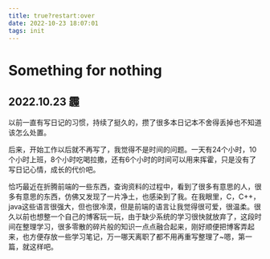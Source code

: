 ```yaml
---
title: true?restart:over
date: 2022-10-23 18:07:01
tags: init
---
```


# Something for nothing

## 2022.10.23 霾
以前一直有写日记的习惯，持续了挺久的，攒了很多本日记本不舍得丢掉也不知道该怎么处置。

后来，开始工作以后就不再写了，我觉得不是时间的问题。一天有24个小时，10个小时上班，8个小时吃喝拉撒，还有6个小时的时间可以用来挥霍，只是没有了写日记心情，成长的代价吧。

恰巧最近在折腾前端的一些东西，查询资料的过程中，看到了很多有意思的人，很多有意思的东西，仿佛又发现了一片净土，也感染到了我。在我眼里，C，C++，java这些语言很强大，但也很冷漠，但是前端的语言让我觉得很可爱，很温柔。很久以前也想整一个自己的博客玩一玩，由于缺少系统的学习很快就放弃了，这段时间在整理学习，很多零散的碎片般的知识一点点融合起来，刚好顺便把博客弄起来，也方便存放一些学习笔记，万一哪天离职了都不用再重写整理了~嗯，第一篇，就这样吧。